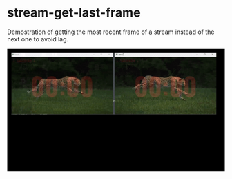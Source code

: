 # stream-get-last-frame
Demostration of getting the most recent frame of a stream instead of the next one to avoid lag.

![](sample.gif)
